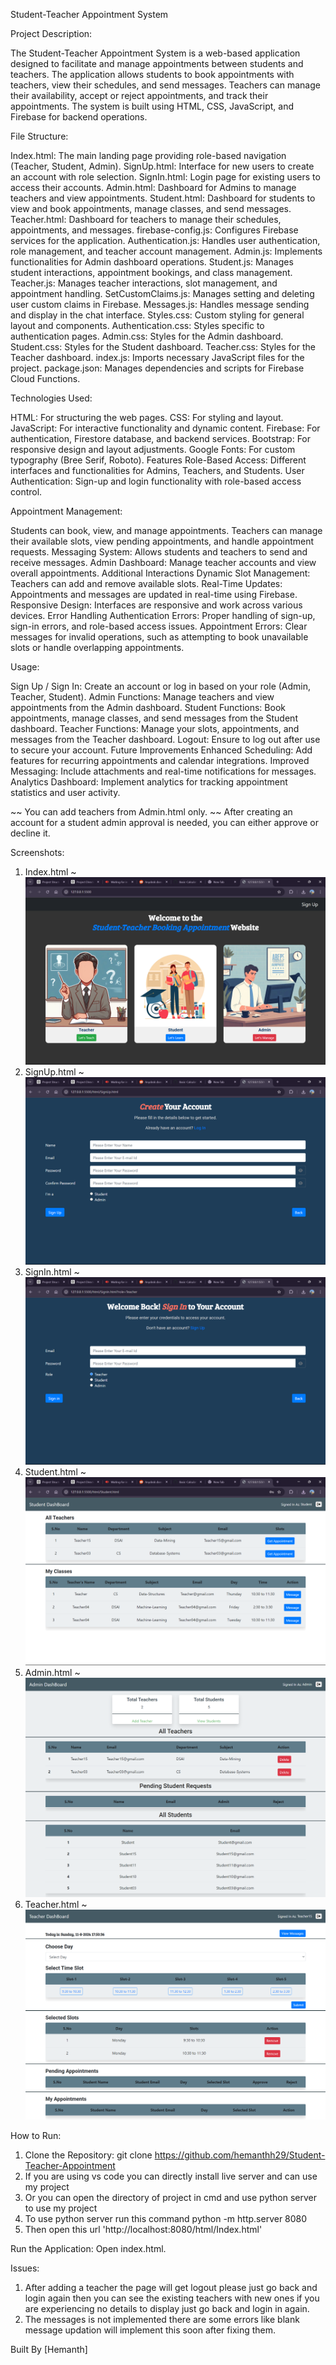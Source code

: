 Student-Teacher Appointment System

Project Description:

The Student-Teacher Appointment System is a web-based application designed to facilitate and manage appointments between students and teachers. The application allows students to book appointments with teachers, view their schedules, and send messages. Teachers can manage their availability, accept or reject appointments, and track their appointments. The system is built using HTML, CSS, JavaScript, and Firebase for backend operations.

File Structure:

Index.html: The main landing page providing role-based navigation (Teacher, Student, Admin).
SignUp.html: Interface for new users to create an account with role selection.
SignIn.html: Login page for existing users to access their accounts.
Admin.html: Dashboard for Admins to manage teachers and view appointments.
Student.html: Dashboard for students to view and book appointments, manage classes, and send messages.
Teacher.html: Dashboard for teachers to manage their schedules, appointments, and messages.
firebase-config.js: Configures Firebase services for the application.
Authentication.js: Handles user authentication, role management, and teacher account management.
Admin.js: Implements functionalities for Admin dashboard operations.
Student.js: Manages student interactions, appointment bookings, and class management.
Teacher.js: Manages teacher interactions, slot management, and appointment handling.
SetCustomClaims.js: Manages setting and deleting user custom claims in Firebase.
Messages.js: Handles message sending and display in the chat interface.
Styles.css: Custom styling for general layout and components.
Authentication.css: Styles specific to authentication pages.
Admin.css: Styles for the Admin dashboard.
Student.css: Styles for the Student dashboard.
Teacher.css: Styles for the Teacher dashboard.
index.js: Imports necessary JavaScript files for the project.
package.json: Manages dependencies and scripts for Firebase Cloud Functions.

Technologies Used:

HTML: For structuring the web pages.
CSS: For styling and layout.
JavaScript: For interactive functionality and dynamic content.
Firebase: For authentication, Firestore database, and backend services.
Bootstrap: For responsive design and layout adjustments.
Google Fonts: For custom typography (Bree Serif, Roboto).
Features
Role-Based Access: Different interfaces and functionalities for Admins, Teachers, and Students.
User Authentication: Sign-up and login functionality with role-based access control.

Appointment Management:

Students can book, view, and manage appointments.
Teachers can manage their available slots, view pending appointments, and handle appointment requests.
Messaging System: Allows students and teachers to send and receive messages.
Admin Dashboard: Manage teacher accounts and view overall appointments.
Additional Interactions
Dynamic Slot Management: Teachers can add and remove available slots.
Real-Time Updates: Appointments and messages are updated in real-time using Firebase.
Responsive Design: Interfaces are responsive and work across various devices.
Error Handling
Authentication Errors: Proper handling of sign-up, sign-in errors, and role-based access issues.
Appointment Errors: Clear messages for invalid operations, such as attempting to book unavailable slots or handle overlapping appointments.

Usage:

Sign Up / Sign In: Create an account or log in based on your role (Admin, Teacher, Student).
Admin Functions: Manage teachers and view appointments from the Admin dashboard.
Student Functions: Book appointments, manage classes, and send messages from the Student dashboard.
Teacher Functions: Manage your slots, appointments, and messages from the Teacher dashboard.
Logout: Ensure to log out after use to secure your account.
Future Improvements
Enhanced Scheduling: Add features for recurring appointments and calendar integrations.
Improved Messaging: Include attachments and real-time notifications for messages.
Analytics Dashboard: Implement analytics for tracking appointment statistics and user activity.

~~ You can add teachers from Admin.html only.
~~ After creating an account for a student admin approval is needed, you can either approve or decline it.

Screenshots:

1) Index.html ~ ![Index.html](Screenshots/Index.png)
2) SignUp.html ~ ![SignUp.html](Screenshots/SignUp.png)
3) SignIn.html ~ ![SignIn.html](Screenshots/SignIn.png)
4) Student.html ~ ![Student.html](Screenshots/Student.png)
5) Admin.html ~ ![Admin.html](Screenshots/Admin.png)
6) Teacher.html ~ ![Teacher.html](Screenshots/Teacher.png)

How to Run:

1) Clone the Repository: git clone https://github.com/hemanthh29/Student-Teacher-Appointment
2) If you are using vs code you can directly install live server and can use my project
3) Or you can open the directory of project in cmd and use python server to use my project
4) To use python server run this command python -m http.server 8080
5) Then open this url 'http://localhost:8080/html/Index.html'

Run the Application: Open index.html.

Issues:

1) After adding a teacher the page will get logout please just go back and login again then you can see the existing teachers with new ones if you are experiencing no details to display just go back and login in again.
2) The messages is not implemented there are some errors like blank message updation will implement this soon after fixing them.

Built By [Hemanth]